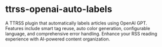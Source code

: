 # ttrss-openai-auto-labels
A TTRSS plugin that automatically labels articles using OpenAI GPT. Features include smart tag reuse, auto color generation, configurable language, and comprehensive error handling. Enhance your RSS reading experience with AI-powered content organization.
